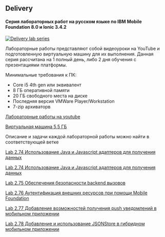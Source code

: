 ## Delivery
#### Серия лабораторных работ на русском языке по IBM Mobile Foundation 8.0 и Ionic 3.4.2

[![Delivery lab series](https://mapie.help/wp-content/uploads/2017/01/delivery_intro_pic.png)](https://www.youtube.com/watch?v=vOtMHJlf18s "Delivery (RUS). Mobile Foundation 8.0 и Ionic 3.4.2")

Лабораторные работы представляют собой видеоуроки на YouTube и подготовленную виртуальную машину для их выполнения. Данная серия рассчитана на 1 полный день, либо 2 дня обучения с презентациями платформы.

Минимальные требования к ПК:

* Core i5 4th gen или эквивалент
* 8 ГБ оперативной памяти
* 20 ГБ свободного места на диске
* Последняя версия VMWare Player/Workstation
* 7-zip архиваторв

[Лабораторные работы на youtube](https://www.youtube.com/watch?v=vOtMHJlf18s&list=PLjwX5wNxSyMfgCzBSfP3N42KwdLtBTelc)

[Виртуальная машина 5,5 ГБ](https://www.dropbox.com/s/n82ew21r8gfe97y/mfp-seminar-4.7z?dl=1)

Описание и задачи каждой лабораторной работы можно найти в соответствующей ветке

[Lab 2.74 Использование Java и Javascript адаптеров для получения данных](https://github.com/andriivasylchenko/delivery/tree/lab2.73)

[Lab 2.74 Использование Java и Javascript адаптеров для получения данных](https://github.com/andriivasylchenko/delivery/tree/lab2.74)

[Lab 2.75 Обеспечения безопасности backend вызовов](https://github.com/andriivasylchenko/delivery/tree/lab2.75)

[Lab 2.76 Аутентификация внешних ресурсов при помощи Mobile Foundation](https://github.com/andriivasylchenko/delivery/tree/lab2.76)

[Lab 2.77 Добавление возможностей получения push уведомлений в мобильном приложении](https://github.com/andriivasylchenko/delivery/tree/lab2.77)

[Lab 2.78 Добавление и использование JSONStore в гибридном мобильном приложении](https://github.com/andriivasylchenko/delivery/tree/lab2.78)
